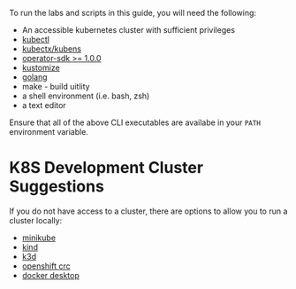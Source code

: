 To run the labs and scripts in this guide, you will need the following: 

* An accessible kubernetes cluster with sufficient privileges
* [kubectl](https://kubernetes.io/docs/tasks/tools/install-kubectl/)
* [kubectx/kubens](https://github.com/ahmetb/kubectx)
* [operator-sdk >= 1.0.0](https://sdk.operatorframework.io/docs/installation/install-operator-sdk/)
* [kustomize](https://kubernetes-sigs.github.io/kustomize/installation/)
* [golang](https://golang.org/doc/install)
* make - build uitlity
* a shell environment (i.e. bash, zsh)
* a text editor

Ensure that all of the above CLI executables are availabe in your `PATH` environment variable. 

# K8S Development Cluster Suggestions

If you do not have access to a cluster, there are options to allow you to run a cluster locally: 

* [minikube](https://github.com/kubernetes/minikube)
* [kind](https://github.com/kubernetes-sigs/kind)
* [k3d](https://k3d.io/)
* [openshift crc](https://developers.redhat.com/blog/2019/09/05/red-hat-openshift-4-on-your-laptop-introducing-red-hat-codeready-containers/)
* [docker desktop](https://www.docker.com/products/kubernetes)

<!-- [Goto Previous Section](02-resources.md)

[Goto Next Section](../02/01-golang-operators.md)

[Return to Table of Contents](../../../../) -->